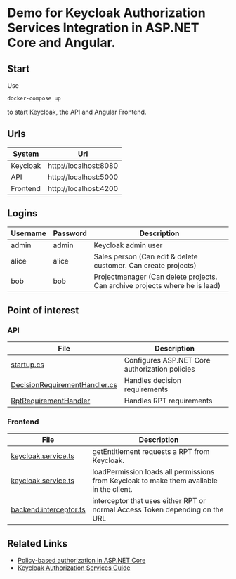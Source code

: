 ﻿# Demo for Keycloak Authorization Services Integration in ASP.NET Core and Angular.

## Start

Use

```bash
docker-compose up
```

to start Keycloak, the API and Angular Frontend.

## Urls

| System   | Url                   |
| -------- | --------------------- |
| Keycloak | http://localhost:8080 |
| API      | http://localhost:5000 |
| Frontend | http://localhost:4200 |

## Logins

| Username | Password | Description                                                                 |
| -------- | -------- | --------------------------------------------------------------------------- |
| admin    | admin    | Keycloak admin user                                                         |
| alice    | alice    | Sales person (Can edit & delete customer. Can create projects)              |
| bob      | bob      | Projectmanager (Can delete projects. Can archive projects where he is lead) |

## Point of interest

### API

| File                                                                                          | Description                                    |
| --------------------------------------------------------------------------------------------- | ---------------------------------------------- |
| [startup.cs](src/api/Startup.cs#L77-L131)                                                     | Configures ASP.NET Core authorization policies |
| [DecisionRequirementHandler.cs](src/api/Authorization/Decision/DecisionRequirementHandler.cs) | Handles decision requirements                  |
| [RptRequirementHandler](src/api/Authorization/RPT/RptRequirementHandler.cs)                   | Handles RPT requirements                       |

### Frontend

| File                                                                         | Description                                                                              |
| ---------------------------------------------------------------------------- | ---------------------------------------------------------------------------------------- |
| [keycloak.service.ts](src/frontend/src/app/services/keycloak.service.ts#L64) | getEntitlement requests a RPT from Keycloak.                                             |
| [keycloak.service.ts](src/frontend/src/app/services/keycloak.service.ts#L70) | loadPermission loads all permissions from Keycloak to make them available in the client. |
| [backend.interceptor.ts](src/frontend/src/app/backend.interceptor.ts)        | interceptor that uses either RPT or normal Access Token depending on the URL             |

## Related Links

- [Policy-based authorization in ASP.NET Core](https://docs.microsoft.com/en-us/aspnet/core/security/authorization/policies?view=aspnetcore-5.0)
- [Keycloak Authorization Services Guide](https://www.keycloak.org/docs/latest/authorization_services/)
